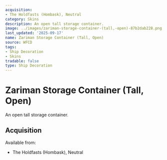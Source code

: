 ```yaml
---
acquisition:
- The Holdfasts (Hombask), Neutral
category: Skins
description: An open tall storage container.
image: ../images/zariman-storage-container-(tall,-open)-87b2dab228.png
last_updated: '2025-09-17'
name: Zariman Storage Container (Tall, Open)
source: WFCD
tags:
- Ship Decoration
- Skins
tradable: false
type: Ship Decoration
---
```


# Zariman Storage Container (Tall, Open)

An open tall storage container.

## Acquisition

Available from:
- The Holdfasts (Hombask), Neutral

